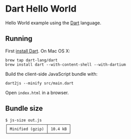 # Dart Hello World

Hello World example using the [Dart](https://www.dartlang.org) language.

## Running

First [install Dart](https://www.dartlang.org/install). On Mac OS X:

```
brew tap dart-lang/dart
brew install dart --with-content-shell --with-dartium
```

Build the client-side JavaScript bundle with:

```
dart2js --minify src/main.dart
```

Open `index.html` in a browser.

## Bundle size

```
$ js-size out.js
┌─────────────────┬─────────┐
│ Minified (gzip) │ 10.4 kB │
└─────────────────┴─────────┘
```

